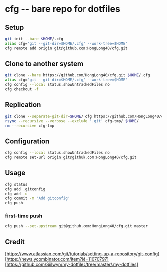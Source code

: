 # cfg -- bare repo for dotfiles

## Setup

```sh
git init --bare $HOME/.cfg
alias cfg='git --git-dir=$HOME/.cfg/ --work-tree=$HOME'
cfg remote add origin git@github.com:HongLong40/cfg.git
```

## Clone to another system

```sh
git clone --bare https://github.com/HongLong40/cfg.git $HOME/.cfg
alias cfg='git --git-dir=$HOME/.cfg/ --work-tree=$HOME'
cfg config --local status.showUntrackedFiles no
cfg checkout -f
```

## Replication
```sh
git clone --separate-git-dir=$HOME/.cfg https://github.com/HongLong40/cfg.git cfg-tmp
rsync --recursive --verbose --exclude '.git' cfg-tmp/ $HOME/
rm --recursive cfg-tmp
```

## Configuration
```sh
cfg config --local status.showUntrackedFiles no
cfg remote set-url origin git@github.com:HongLong40/cfg.git
```

## Usage
```sh
cfg status
cfg add .gitconfig
cfg add -u
cfg commit -m 'Add gitconfig'
cfg push
```

### first-time push
```sh
cfg push --set-upstream git@github.com:HongLong40/cfg.git master
```

## Credit
[https://www.atlassian.com/git/tutorials/setting-up-a-repository/git-config]
[https://news.ycombinator.com/item?id=11070797]
[https://github.com/Siilwyn/my-dotfiles/tree/master/.my-dotfiles]
